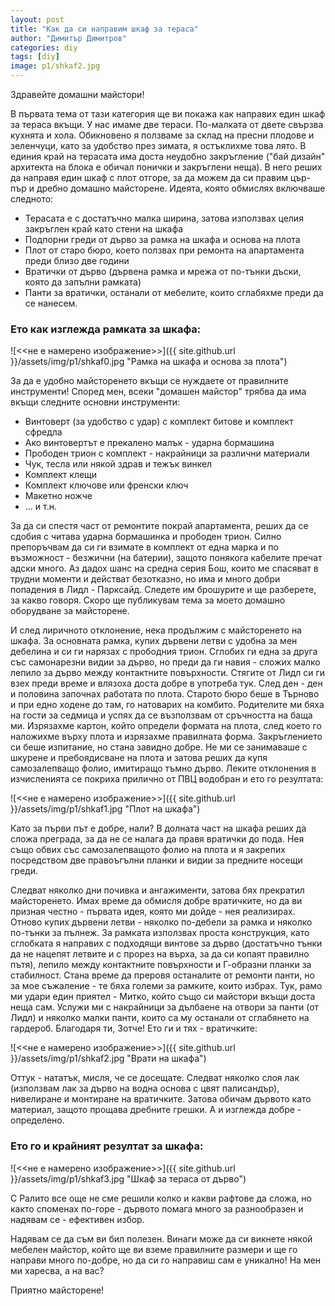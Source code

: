 ```yaml
---
layout: post
title: "Как да си направим шкаф за тераса"
author: "Димитър Димитров"
categories: diy
tags: [diy]
image: p1/shkaf2.jpg
---
```


Здравейте домашни майстори!

В първата тема от тази категория ще ви покажа как направих един шкаф за тераса вкъщи. У нас имаме две тераси. По-малката от двете свързва кухнята и хола. Обикновено я ползваме за склад на пресни плодове и зеленчуци, като за удобство през зимата, я остъклихме това лято. В единия край на терасата има доста неудобно закръгление ("бай дизайн" архитекта на блока е обичал понички и закръглени неща). В него реших да направя един шкаф с плот отгоре, за да можем да си правим цър-пър и дребно домашно майсторене. Идеята, която обмислях включваше следното:
* Терасата е с достатъчно малка ширина, затова използвах целия закръглен край като стени на шкафа
* Подпорни греди от дърво за рамка на шкафа и основа на плота
* Плот от старо бюро, което ползвах при ремонта на апартамента преди близо две години
* Вратички от дърво (дървена рамка и мрежа от по-тънки дъски, която да запълни рамката)
* Панти за вратички, останали от мебелите, които сглабяхме преди да се нанесем.

### Ето как изглежда рамката за шкафа:
![<<не е намерено изображение>>]({{ site.github.url }}/assets/img/p1/shkaf0.jpg "Рамка на шкафа и основа за плота")

За да е удобно майсторенето вкъщи се нуждаете от правилните инструменти! Според мен, всеки "домашен майстор" трябва да има вкъщи следните основни инструменти:
* Винтоверт (за удобство с удар) с комплект битове и комплект сфредла
* Ако винтовертът е прекалено малък - ударна бормашина
* Прободен трион с комплект - накрайници за различни материали
* Чук, тесла или някой здрав и тежък винкел
* Комплект клещи
* Комплект ключове или френски ключ
* Макетно ножче
* ... и т.н.

За да си спестя част от ремонтите покрай апартамента, реших да се сдобия с читава ударна бормашинка и прободен трион. Силно препоръчвам да си ги взимате в комплект от една марка и по възможност - безжични (на батерии), защото понякога кабелите пречат адски много. Аз дадох шанс на средна серия Бош, които ме спасяват в трудни моменти и действат безотказно, но има и много добри попадения в Лидл - Парксайд. Следете им брошурите и ще разберете, за какво говоря. Скоро ще публикувам тема за моето домашно оборудване за майсторене.

И след лиричното отклонение, нека продължим с майсторенето на шкафа. За основната рамка, купих дървени летви с удобна за мен дебелина и си ги нарязах с прободния трион. Сглобих ги една за друга със самонарезни видии за дърво, но преди да ги навия - сложих малко лепило за дърво между контактните повърхности. Стягите от Лидл си ги взех преди време и влязоха доста добре в употреба тук. След ден - ден и половина започнах работата по плота. Старото бюро беше в Търново и при едно ходене до там, го натоварих на комбито. Родителите ми бяха на гости за седмица и успях да се възползвам от сръчността на баща ми. Изрязахме картон, който определи формата на плота, след което го наложихме върху плота и изрязахме правилната форма. Закръглението си беше изпитание, но стана завидно добре. Не ми се занимаваше с шкурене и пребоядисване на плота и затова реших да купя самозалепващо фолио, имитиращо тъмно дърво. Леките отклонения в изчисленията се покриха прилично от ПВЦ водобран и ето го резултата:

![<<не е намерено изображение>>]({{ site.github.url }}/assets/img/p1/shkaf1.jpg "Плот на шкафа")

Като за първи път е добре, нали? В долната част на шкафа реших да сложа преграда, за да не се налага да правя вратички до пода. Нея също обвих със самозалепващото фолио на плота и я закрепих посредством две правоъгълни планки и видии за предните носещи греди.

Следват няколко дни почивка и ангажименти, затова бях прекратил майсторенето. Имах време да обмисля добре вратичките, но да ви призная честно - първата идея, която ми дойде - нея реализирах. Отново купих дървени летви - няколко по-дебели за рамка и няколко по-тънки за пълнеж. За рамката използвах проста конструкция, като сглобката я направих с подходящи винтове за дърво (достатъчно тънки да не нацепят летвите и с прорез на върха, за да си копаят правилно пътя), лепило между контактните повърхности и Г-образни планки за стабилност. Стана време да преровя останалите от ремонти панти, но за мое съжаление - те бяха големи за рамките, които избрах. Тук, рамо ми удари един приятел - Митко, който също си майстори вкъщи доста неща сам. Услужи ми с накрайници за дълбаене на отвори за панти (от Лидл) и няколко малки панти, които са му останали от сглабянето на гардероб. Благодаря ти, Зотче! Ето ги и тях - вратичките:

![<<не е намерено изображение>>]({{ site.github.url }}/assets/img/p1/shkaf2.jpg "Врати на шкафа")

Оттук - нататък, мисля, че се досещате. Следват няколко слоя лак (използвам лак за дърво на водна основа с цвят палисандър), нивелиране и монтиране на вратичките. Затова обичам дървото като материал, защото прощава дребните грешки. А и изглежда добре - определено.

### Ето го и крайният резултат за шкафа:
![<<не е намерено изображение>>]({{ site.github.url }}/assets/img/p1/shkaf3.jpg "Шкаф за тераса от дърво")

С Ралито все още не сме решили колко и какви рафтове да сложа, но както споменах по-горе - дървото помага много за разнообразен и надявам се - ефективен избор.

Надявам се да съм ви бил полезен. Винаги може да си викнете някой мебелен майстор, който ще ви вземе правилните размери и ще го направи много по-добре, но да си го направиш сам е уникално! На мен ми харесва, а на вас?

Приятно майсторене!